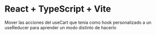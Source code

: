 # React + TypeScript + Vite

Mover las acciones del useCart que tenia como hook personalizado a un useReducer para aprender un modo distinto de hacerlo
